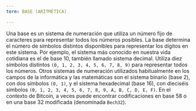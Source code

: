 ```yaml
---
term: BASE (ARITMÉTICA)

---
```

Una base es un sistema de numeración que utiliza un número fijo de caracteres para representar todos los números posibles. La base determina el número de símbolos distintos disponibles para representar los dígitos en este sistema. Por ejemplo, el sistema más conocido en nuestra vida cotidiana es el de base 10, también llamado sistema decimal. Utiliza diez símbolos distintos `(0, 1, 2, 3, 4, 5, 6, 7, 8, 9)` para representar todos los números. Otros sistemas de numeración utilizados habitualmente en los campos de la informática y las matemáticas son el sistema binario (base 2), con dos símbolos `(0, 1)`, y el sistema hexadecimal (base 16), con dieciséis símbolos `(0, 1, 2, 3, 4, 5, 6, 7, 8, 9, A, B, C, D, E, F)`. En el contexto de Bitcoin, a veces puede encontrar codificaciones en base 58 o en una base 32 modificada (denominada `Bech32`).